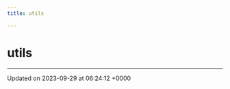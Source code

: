 ```yaml
---
title: utils

---
```


# utils








-------------------------------

Updated on 2023-09-29 at 06:24:12 +0000